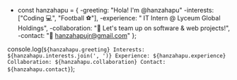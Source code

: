  - const hanzahapu = {
   -greeting: "Hola! I'm @hanzahapu"
   -interests: ["Coding 💻", "Football ⚽"],
   -experience: " IT Intern @ Lyceum Global Holdings",
   -collaboration: "🤝 Let's team up on software & web projects!",
   -contact: "📩 hanzahapujr@gmail.com"
};

console.log(`
${hanzahapu.greeting}
Interests: ${hanzahapu.interests.join(', ')}
Experience: ${hanzahapu.experience}
Collaboration: ${hanzahapu.collaboration}
Contact: ${hanzahapu.contact}
`);

<!---
hanzahapu/hanzahapu is a ✨ special ✨ repository because its `README.md` (this file) appears on your GitHub profile.
You can click the Preview link to take a look at your changes.
--->
